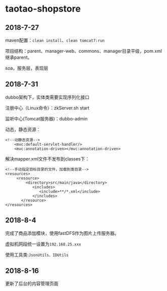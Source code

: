 # taotao-shopstore
## 2018-7-27
maven配置：`clean install`、`clean tomcat7:run`

项目结构：parent、manager-web、commons、manager目录平级，pom.xml继承parent。

soa，服务层，表现层

## 2018-7-31
dubbo架构下，实体类需要实现序列化接口

注册中心（Linux命令）：zkServer.sh start

监听中心(Tomcat服务器)：dubbo-admin

动态，静态资源：

```
<!--动静态资源-->
    <mvc:default-servlet-handler/>
    <mvc:annotation-driven></mvc:annotation-driven>
```



解决mapper.xml文件不发布到classes下：

```
<!--手动指定目标目录的文件，加载到类目录-->
<resources>
     <resource>
         <directory>src/main/java</directory>
            <includes>
               <include>**/*.xml</include>
            </includes>
       </resource>
</resources>
```
## 2018-8-4
完成了商品添加模块，使用fastDFS作为图片上传服务器。

虚拟机网段统一设置为`192.168.25.xxx`

使用工具类:`JsonUtils、IDUtils`

## 2018-8-16
更新了后台的内容管理页面

